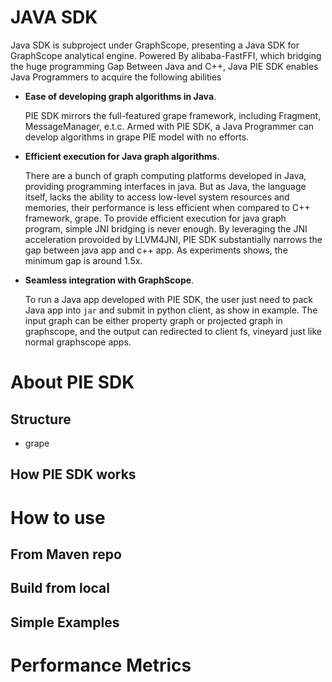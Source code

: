 # JAVA SDK
Java SDK is subproject under GraphScope,
presenting a Java SDK for GraphScope analytical engine.
Powered By alibaba-FastFFI, which bridging the huge programming Gap
Between Java and C++, Java PIE SDK enables Java Programmers to acquire 
the following abilities

- **Ease of developing graph algorithms in Java**. 
  
  PIE SDK mirrors 
  the full-featured grape framework, including Fragment, MessageManager, e.t.c.
  Armed with PIE SDK, a Java Programmer can develop algorithms 
  in grape PIE model with no efforts.
- **Efficient execution for Java graph algorithms**. 
  
  There are a bunch of
  graph computing platforms developed in Java, providing  programming interfaces
  in java. 
  But as Java, the language itself, lacks the ability to access low-level system
  resources and memories, their performance is less efficient when compared 
  to C++ framework, grape.
  To provide efficient execution for java graph program, simple JNI bridging 
  is never enough. By leveraging the JNI acceleration provoided by LLVM4JNI,
  PIE SDK substantially narrows the gap between java app and c++ app. As experiments
  shows, the minimum gap is around 1.5x.
  
- **Seamless integration with GraphScope**. 
  
  To run a Java app developed with PIE SDK,
  the user just need to pack Java app into ```jar``` and submit in python client, as 
  show in example. The input graph can be either property graph or projected graph
  in graphscope, and the output can redirected to client fs, vineyard just like normal
  graphscope apps.

# About PIE SDK
## Structure
- grape
## How PIE SDK works

# How to use

## From Maven repo

## Build from local
## Simple Examples

# Performance Metrics





